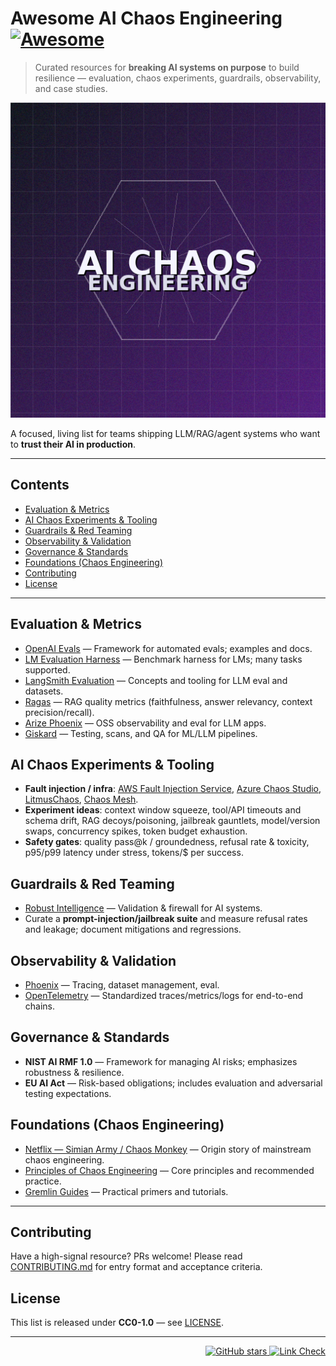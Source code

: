 # Awesome AI Chaos Engineering [![Awesome](https://awesome.re/badge.svg)](https://awesome.re)

> Curated resources for **breaking AI systems on purpose** to build resilience — evaluation, chaos experiments, guardrails, observability, and case studies.

![AI Chaos Engineering](./media/ai-chaos-logo.png)

A focused, living list for teams shipping LLM/RAG/agent systems who want to **trust their AI in production**.

---

## Contents
- [Evaluation & Metrics](#evaluation--metrics)
- [AI Chaos Experiments & Tooling](#ai-chaos-experiments--tooling)
- [Guardrails & Red Teaming](#guardrails--red-teaming)
- [Observability & Validation](#observability--validation)
- [Governance & Standards](#governance--standards)
- [Foundations (Chaos Engineering)](#foundations-chaos-engineering)
- [Contributing](#contributing)
- [License](#license)

---

## Evaluation & Metrics
- [OpenAI Evals](https://github.com/openai/evals) — Framework for automated evals; examples and docs.
- [LM Evaluation Harness](https://github.com/EleutherAI/lm-evaluation-harness) — Benchmark harness for LMs; many tasks supported.
- [LangSmith Evaluation](https://docs.smith.langchain.com/evaluation/concepts) — Concepts and tooling for LLM eval and datasets.
- [Ragas](https://docs.ragas.io/) — RAG quality metrics (faithfulness, answer relevancy, context precision/recall).
- [Arize Phoenix](https://github.com/Arize-ai/phoenix) — OSS observability and eval for LLM apps.
- [Giskard](https://github.com/Giskard-AI/giskard) — Testing, scans, and QA for ML/LLM pipelines.

## AI Chaos Experiments & Tooling
- **Fault injection / infra**: [AWS Fault Injection Service](https://aws.amazon.com/fis/), [Azure Chaos Studio](https://azure.microsoft.com/products/chaos-studio), [LitmusChaos](https://litmuschaos.io/), [Chaos Mesh](https://chaos-mesh.org/docs/).
- **Experiment ideas**: context window squeeze, tool/API timeouts and schema drift, RAG decoys/poisoning, jailbreak gauntlets, model/version swaps, concurrency spikes, token budget exhaustion.
- **Safety gates**: quality pass@k / groundedness, refusal rate & toxicity, p95/p99 latency under stress, tokens/$ per success.

## Guardrails & Red Teaming
- [Robust Intelligence](https://www.robustintelligence.com/platform/ai-validation) — Validation & firewall for AI systems.
- Curate a **prompt-injection/jailbreak suite** and measure refusal rates and leakage; document mitigations and regressions.

## Observability & Validation
- [Phoenix](https://github.com/Arize-ai/phoenix) — Tracing, dataset management, eval.
- [OpenTelemetry](https://opentelemetry.io/) — Standardized traces/metrics/logs for end-to-end chains.

## Governance & Standards
- **NIST AI RMF 1.0** — Framework for managing AI risks; emphasizes robustness & resilience.
- **EU AI Act** — Risk-based obligations; includes evaluation and adversarial testing expectations.

## Foundations (Chaos Engineering)
- [Netflix — Simian Army / Chaos Monkey](https://techblog.netflix.com/2011/07/netflix-simian-army.html) — Origin story of mainstream chaos engineering.
- [Principles of Chaos Engineering](https://principlesofchaos.org/) — Core principles and recommended practice.
- [Gremlin Guides](https://www.gremlin.com/chaos-engineering/) — Practical primers and tutorials.

---

## Contributing
Have a high-signal resource? PRs welcome! Please read [CONTRIBUTING.md](CONTRIBUTING.md) for entry format and acceptance criteria.

## License
This list is released under **CC0-1.0** — see [LICENSE](LICENSE).

---

<p align="right">
  <a href="https://github.com/yourname/ai-chaos-awesome/stargazers">
    <img alt="GitHub stars" src="https://img.shields.io/github/stars/yourname/ai-chaos-awesome?style=social">
  </a>
  <a href="https://github.com/yourname/ai-chaos-awesome/actions">
    <img alt="Link Check" src="https://img.shields.io/github/actions/workflow/status/yourname/ai-chaos-awesome/link-check.yml?label=links">
  </a>
</p>
